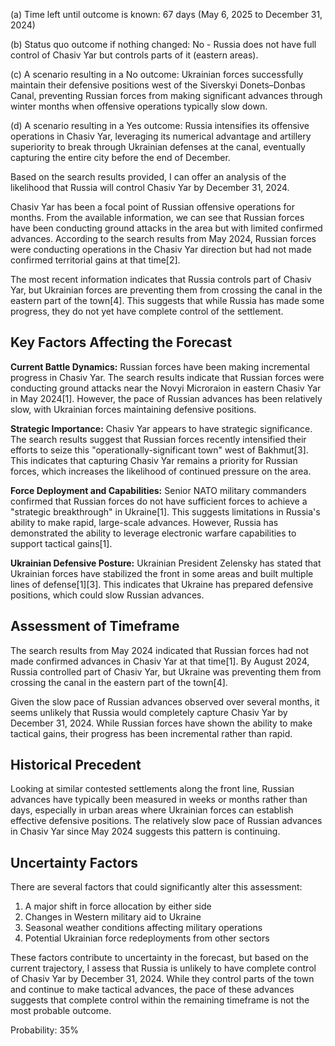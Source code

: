 (a) Time left until outcome is known: 67 days (May 6, 2025 to December 31, 2024)

(b) Status quo outcome if nothing changed: No - Russia does not have full control of Chasiv Yar but controls parts of it (eastern areas).

(c) A scenario resulting in a No outcome: Ukrainian forces successfully maintain their defensive positions west of the Siverskyi Donets–Donbas Canal, preventing Russian forces from making significant advances through winter months when offensive operations typically slow down.

(d) A scenario resulting in a Yes outcome: Russia intensifies its offensive operations in Chasiv Yar, leveraging its numerical advantage and artillery superiority to break through Ukrainian defenses at the canal, eventually capturing the entire city before the end of December.

Based on the search results provided, I can offer an analysis of the likelihood that Russia will control Chasiv Yar by December 31, 2024.

Chasiv Yar has been a focal point of Russian offensive operations for months. From the available information, we can see that Russian forces have been conducting ground attacks in the area but with limited confirmed advances. According to the search results from May 2024, Russian forces were conducting operations in the Chasiv Yar direction but had not made confirmed territorial gains at that time[2].

The most recent information indicates that Russia controls part of Chasiv Yar, but Ukrainian forces are preventing them from crossing the canal in the eastern part of the town[4]. This suggests that while Russia has made some progress, they do not yet have complete control of the settlement.

## Key Factors Affecting the Forecast

**Current Battle Dynamics:**
Russian forces have been making incremental progress in Chasiv Yar. The search results indicate that Russian forces were conducting ground attacks near the Novyi Microraion in eastern Chasiv Yar in May 2024[1]. However, the pace of Russian advances has been relatively slow, with Ukrainian forces maintaining defensive positions.

**Strategic Importance:**
Chasiv Yar appears to have strategic significance. The search results suggest that Russian forces recently intensified their efforts to seize this "operationally-significant town" west of Bakhmut[3]. This indicates that capturing Chasiv Yar remains a priority for Russian forces, which increases the likelihood of continued pressure on the area.

**Force Deployment and Capabilities:**
Senior NATO military commanders confirmed that Russian forces do not have sufficient forces to achieve a "strategic breakthrough" in Ukraine[1]. This suggests limitations in Russia's ability to make rapid, large-scale advances. However, Russia has demonstrated the ability to leverage electronic warfare capabilities to support tactical gains[1].

**Ukrainian Defensive Posture:**
Ukrainian President Zelensky has stated that Ukrainian forces have stabilized the front in some areas and built multiple lines of defense[1][3]. This indicates that Ukraine has prepared defensive positions, which could slow Russian advances.

## Assessment of Timeframe

The search results from May 2024 indicated that Russian forces had not made confirmed advances in Chasiv Yar at that time[1]. By August 2024, Russia controlled part of Chasiv Yar, but Ukraine was preventing them from crossing the canal in the eastern part of the town[4].

Given the slow pace of Russian advances observed over several months, it seems unlikely that Russia would completely capture Chasiv Yar by December 31, 2024. While Russian forces have shown the ability to make tactical gains, their progress has been incremental rather than rapid.

## Historical Precedent

Looking at similar contested settlements along the front line, Russian advances have typically been measured in weeks or months rather than days, especially in urban areas where Ukrainian forces can establish effective defensive positions. The relatively slow pace of Russian advances in Chasiv Yar since May 2024 suggests this pattern is continuing.

## Uncertainty Factors

There are several factors that could significantly alter this assessment:

1. A major shift in force allocation by either side
2. Changes in Western military aid to Ukraine
3. Seasonal weather conditions affecting military operations
4. Potential Ukrainian force redeployments from other sectors

These factors contribute to uncertainty in the forecast, but based on the current trajectory, I assess that Russia is unlikely to have complete control of Chasiv Yar by December 31, 2024. While they control parts of the town and continue to make tactical advances, the pace of these advances suggests that complete control within the remaining timeframe is not the most probable outcome.

Probability: 35%